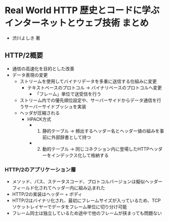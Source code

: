 # Real World HTTP 歴史とコードに学ぶインターネットとウェブ技術 まとめ
- 渋川よしき 著

## HTTP/2概要
- 通信の高速化を目的とした改善
- データ表現の変更
  - ストリームを使用してバイナリデータを多重に送信する仕組みに変更
    - テキストベースのプロトコル -> バイナリベースのプロトコルへ変更
      - 「フレーム」単位で送受信を行う
  - ストリーム内での優先順位設定や、サーバーサイドからデータ通信を行うサーバーサイドプッシュを実装
  - ヘッダが圧縮される
    - HPACK方式
      - 1. 静的テーブル -> 頻出するヘッダー名とヘッダー値の組みを事前に外部辞書として持つ
      - 2. 動的テーブル -> 同じコネクション内に登場したHTTPヘッダーをインデックス化して格納する

### HTTP/2のアプリケーション層
- メソッド、パス、ステータスコード、プロトコルバージョンは擬似ヘッダーフィールド化されてヘッダー内に組み込まれた
- HTTP/2の実装はヘッダー + ボディ
- HTTP/2はバイナリ化され、最初にフレームサイズが入っているため、TCPソケットレイヤーでデータをフレーム単位に切り分け可能
- フレーム同士は独立しているため途中で他のフレームが挟まっても問題ない
